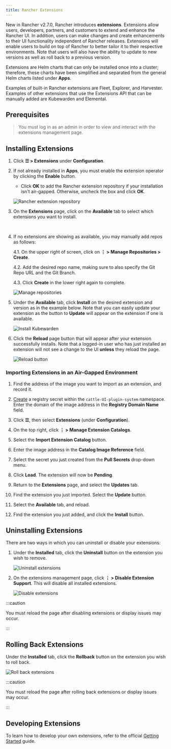 ```yaml
---
title: Rancher Extensions
---
```


New in Rancher v2.7.0, Rancher introduces **extensions**. Extensions allow users, developers, partners, and customers to extend and enhance the Rancher UI. In addition, users can make changes and create enhancements to their UI functionality independent of Rancher releases. Extensions will enable users to build on top of Rancher to better tailor it to their respective environments. Note that users will also have the ability to update to new versions as well as roll back to a previous version.

Extensions are Helm charts that can only be installed once into a cluster; therefore, these charts have been simplified and separated from the general Helm charts listed under **Apps**.

Examples of built-in Rancher extensions are Fleet, Explorer, and Harvester. Examples of other extensions that use the Extensions API that can be manually added are Kubewarden and Elemental.

## Prerequisites

> You must log in as an admin in order to view and interact with the extensions management page.

## Installing Extensions

1. Click **☰ > Extensions** under **Configuration**.

2. If not already installed in **Apps**, you must enable the extension operator by clicking the **Enable** button.

    - Click **OK** to add the Rancher extension repository if your installation isn't air-gapped. Otherwise, uncheck the box and click **OK**.

    ![Rancher extension repository](/img/add-rancher-extension-repo.png)

3. On the **Extensions** page, click on the **Available** tab to select which extensions you want to install.
<br/>

4. If no extensions are showing as available, you may manually add repos as follows:

    4.1. On the upper right of screen, click on **⋮ > Manage Repositories > Create**.

    4.2. Add the desired repo name, making sure to also specify the Git Repo URL and the Git Branch.

    4.3. Click **Create** in the lower right again to complete.

    ![Manage repositories](/img/manage-repos.png)

5. Under the **Available** tab, click **Install** on the desired extension and version as in the example below. Note that you can easily update your extension as the button to **Update** will appear on the extension if one is available.

    ![Install Kubewarden](/img/install-kubewarden.png)

6. Click the **Reload** page button that will appear after your extension successfully installs. Note that a logged-in user who has just installed an extension will not see a change to the UI **unless** they reload the page.

    ![Reload button](/img/reload-button.png)

### Importing Extensions in an Air-Gapped Environment

1. Find the address of the image you want to import as an extension, and record it. 

1. [Create](../how-to-guides/new-user-guides/kubernetes-resources-setup/secrets.md) a registry secret within the `cattle-UI-plugin-system` namespace. Enter the domain of the image address in the **Registry Domain Name** field.

1. Click **☰**, then select **Extensions** (under **Configuration**).

1. On the top right, click **⋮ > Manage Extension Catalogs**.

1. Select the **Import Extension Catalog** button.

1. Enter the image address in the **Catalog Image Reference** field. 

1. Select the secret you just created from the **Pull Secrets** drop-down menu.

1. Click **Load**. The extension will now be **Pending**.

1. Return to the **Extensions** page, and select the **Updates** tab.

1. Find the extension you just imported. Select the **Update** button.

1. Select the **Available** tab, and reload.

1. Find the extension you just added, and click the **Install** button.

## Uninstalling Extensions

There are two ways in which you can uninstall or disable your extensions:

1. Under the **Installed** tab, click the **Uninstall** button on the extension you wish to remove.

    ![Uninstall extensions](/img/uninstall-extension.png)

1. On the extensions management page, click **⋮ > Disable Extension Support**. This will disable all installed extensions.

    ![Disable extensions](/img/disable-extension-support.png)

:::caution

You must reload the page after disabling extensions or display issues may occur.

:::

## Rolling Back Extensions

Under the **Installed** tab, click the **Rollback** button on the extension you wish to roll back.

![Roll back extensions](/img/roll-back-extension.png)

:::caution

You must reload the page after rolling back extensions or display issues may occur.

:::

## Developing Extensions

To learn how to develop your own extensions, refer to the official [Getting Started](https://rancher.github.io/dashboard/extensions/extensions-getting-started) guide.
